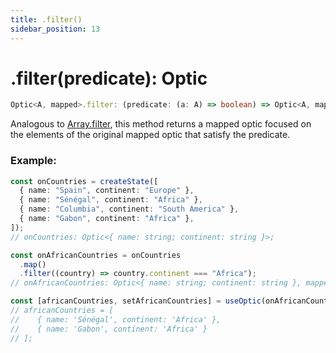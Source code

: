 ```yaml
---
title: .filter()
sidebar_position: 13
---
```


# .filter(predicate): Optic

```ts
Optic<A, mapped>.filter: (predicate: (a: A) => boolean) => Optic<A, mapped>;
```

Analogous to [Array.filter](https://developer.mozilla.org/docs/Web/JavaScript/Reference/Global_Objects/Array/filter), this method returns a mapped optic focused on the elements of the original mapped optic that satisfy the predicate.

### Example:

```ts
const onCountries = createState([
  { name: "Spain", continent: "Europe" },
  { name: "Sénégal", continent: "Africa" },
  { name: "Columbia", continent: "South America" },
  { name: "Gabon", continent: "Africa" },
]);
// onCountries: Optic<{ name: string; continent: string }>;

const onAfricanCountries = onCountries
  .map()
  .filter((country) => country.continent === "Africa");
// onAfricanCountries: Optic<{ name: string; continent: string }, mapped>

const [africanCountries, setAfricanCountries] = useOptic(onAfricanCountries);
// africanCountries = [
//    { name: 'Sénégal', continent: 'Africa' },
//    { name: 'Gabon', continent: 'Africa' }
// ];
```
